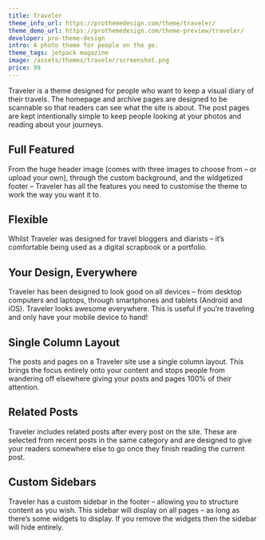 ```yaml
---
title: Traveler
theme_info_url: https://prothemedesign.com/theme/traveler/
theme_demo_url: https://prothemedesign.com/theme-preview/traveler/
developer: pro-theme-design
intro: A photo theme for people on the go.
theme_tags: jetpack magazine
image: /assets/themes/traveler/screenshot.png
price: 99
---
```


Traveler is a theme designed for people who want to keep a visual diary of their travels. The homepage and archive pages are designed to be scannable so that readers can see what the site is about. The post pages are kept intentionally simple to keep people looking at your photos and reading about your journeys.

## Full Featured

From the huge header image (comes with three images to choose from – or upload your own), through the custom background, and the widgetized footer – Traveler has all the features you need to customise the theme to work the way you want it to.

## Flexible
Whilst Traveler was designed for travel bloggers and diarists – it’s comfortable being used as a digital scrapbook or a portfolio.

## Your Design, Everywhere

Traveler has been designed to look good on all devices – from desktop computers and laptops, through smartphones and tablets (Android and iOS). Traveler looks awesome everywhere. This is useful if you’re traveling and only have your mobile device to hand!

## Single Column Layout

The posts and pages on a Traveler site use a single column layout. This brings the focus entirely onto your content and stops people from wandering off elsewhere giving your posts and pages 100% of their attention.

## Related Posts

Traveler includes related posts after every post on the site. These are selected from recent posts in the same category and are designed to give your readers somewhere else to go once they finish reading the current post.

## Custom Sidebars

Traveler has a custom sidebar in the footer – allowing you to structure content as you wish. This sidebar will display on all pages – as long as there’s some widgets to display. If you remove the widgets then the sidebar will hide entirely.
